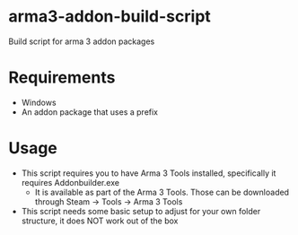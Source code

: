 arma3-addon-build-script
========================
Build script for arma 3 addon packages

Requirements
============
- Windows
- An addon package that uses a prefix

Usage
=====
- This script requires you to have Arma 3 Tools installed, specifically it requires Addonbuilder.exe
  * It is available as part of the Arma 3 Tools. Those can be downloaded through Steam -> Tools -> Arma 3 Tools
- This script needs some basic setup to adjust for your own folder structure, it does NOT work out of the box
